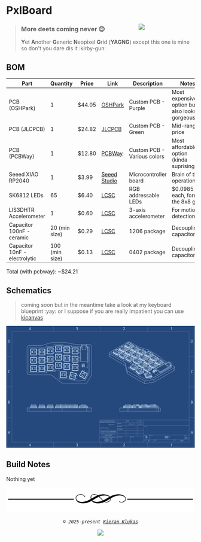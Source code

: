 # PxlBoard

<img src="https://cachet.dunkirk.sh/emojis/SK6812RGBW/r" width="150" align="right">

> ### More deets coming never 😊
> **Y**et **A**nother **G**eneric **N**eopixel **G**rid (**YAGNG**) except this one is mine so don't you dare dis it :kirby-gun:

## BOM

| Part | Quantity | Price | Link | Description | Notes |
| --- | --- | --- | --- | --- | --- |
| PCB (OSHPark) | 1 | $44.05 | [OSHPark](https://oshpark.com) | Custom PCB - Purple | Most expensive option but also looks gorgeous |
| PCB (JLCPCB) | 1 | $24.82 | [JLCPCB](https://jlcpcb.com) | Custom PCB - Green | Mid-range price |
| PCB (PCBWay) | 1 | $12.80 | [PCBWay](https://pcbway.com) | Custom PCB - Various colors | Most affordable option (kinda suprisingly?) |
| Seeed XIAO RP2040 | 1 | $3.99 | [Seeed Studio](https://www.seeedstudio.com/XIAO-RP2040-v1-0-p-5026.html) | Microcontroller board | Brain of the operation |
| SK6812 LEDs | 65 | $6.40 | [LCSC](https://www.lcsc.com/product-detail/RGB-LEDs-Built-in-IC_OPSCO-Optoelectronics-SKC6812RGBW-WS-B_C5380879.html?s_z=n_rgbw) | RGB addressable LEDs | $0.0985 each, forms the 8x8 grid |
| LIS3DHTR Accelerometer | 1 | $0.60 | [LCSC](https://www.lcsc.com/product-detail/Accelerometers_STMicroelectronics-LIS3DHTR_C15134.html?s_z=n_LIS3DHTR) | 3-axis accelerometer | For motion detection |
| Capacitor 100nF - ceramic | 20 (min size) | $0.29 | [LCSC](https://www.lcsc.com/product-detail/Multilayer-Ceramic-Capacitors-MLCC-SMD-SMT_Samsung-Electro-Mechanics-CL31B104KBCNNNC_C24497.html?s_z=n_1206%2520100nf) | 1206 package | Decoupling capacitor |
| Capacitor 10nF - electrolytic | 100 (min size) | $0.13 | [LCSC](https://www.lcsc.com/product-detail/Multilayer-Ceramic-Capacitors-MLCC-SMD-SMT_Samsung-Electro-Mechanics-CL05B103KB5NNNC_C15195.html?s_z=n_10nf%25200402) | 0402 package | Decoupling capacitor |

Total (with pcbway): ~$24.21

## Schematics

> coming soon but in the meantime take a look at my keyboard blueprint :yay: or I suppose if you are really impatient you can use [kicanvas](https://kicanvas.org/?github=https%3A%2F%2Fgithub.com%2Ftaciturnaxolotl%2Fpxlboard%2Fblob%2Fmain%2Fkicad%2Fpxlboard.kicad_pro)

![schematic](https://raw.githubusercontent.com/taciturnaxolotl/thyme/main/.github/images/blueprint.svg)

## Build Notes

Nothing yet

<p align="center">
	<img src="https://raw.githubusercontent.com/taciturnaxolotl/carriage/master/.github/images/line-break.svg" />
</p>

<p align="center">
	<i><code>&copy 2025-present <a href="https://github.com/taciturnaxolotl">Kieran Klukas</a></code></i>
</p>

<p align="center">
	<a href="https://github.com/taciturnaxolotl/pxlboard/blob/master/LICENSE.md"><img src="https://img.shields.io/static/v1.svg?style=for-the-badge&label=License&message=MIT&logoColor=d9e0ee&colorA=363a4f&colorB=b7bdf8"/></a>
</p>
